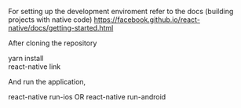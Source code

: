 For setting up the development enviroment refer to the docs (building projects with native code) 
https://facebook.github.io/react-native/docs/getting-started.html

After cloning the repository

yarn install  
react-native link

And run the application,

react-native run-ios OR react-native run-android
